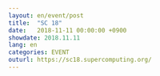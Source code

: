 ```yaml
---
layout: en/event/post
title:  "SC 18"
date:   2018-11-11 00:00:00 +0900
showdate: 2018.11.11
lang: en
categories: EVENT
outurl: https://sc18.supercomputing.org/
---
```

